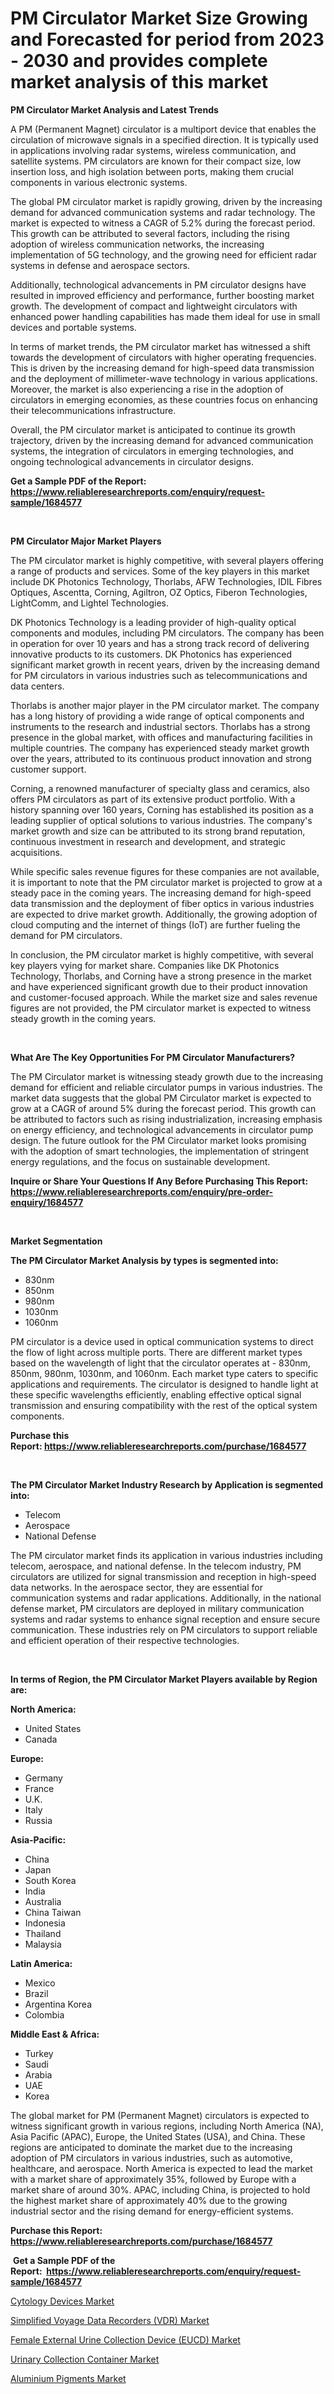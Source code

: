 <p><h1>PM Circulator Market Size Growing and Forecasted for period from 2023 - 2030 and provides complete market analysis of this market</h1></p><p><strong>PM Circulator Market Analysis and Latest Trends</strong></p>
<p><p>A PM (Permanent Magnet) circulator is a multiport device that enables the circulation of microwave signals in a specified direction. It is typically used in applications involving radar systems, wireless communication, and satellite systems. PM circulators are known for their compact size, low insertion loss, and high isolation between ports, making them crucial components in various electronic systems.</p><p>The global PM circulator market is rapidly growing, driven by the increasing demand for advanced communication systems and radar technology. The market is expected to witness a CAGR of 5.2% during the forecast period. This growth can be attributed to several factors, including the rising adoption of wireless communication networks, the increasing implementation of 5G technology, and the growing need for efficient radar systems in defense and aerospace sectors.</p><p>Additionally, technological advancements in PM circulator designs have resulted in improved efficiency and performance, further boosting market growth. The development of compact and lightweight circulators with enhanced power handling capabilities has made them ideal for use in small devices and portable systems.</p><p>In terms of market trends, the PM circulator market has witnessed a shift towards the development of circulators with higher operating frequencies. This is driven by the increasing demand for high-speed data transmission and the deployment of millimeter-wave technology in various applications. Moreover, the market is also experiencing a rise in the adoption of circulators in emerging economies, as these countries focus on enhancing their telecommunications infrastructure.</p><p>Overall, the PM circulator market is anticipated to continue its growth trajectory, driven by the increasing demand for advanced communication systems, the integration of circulators in emerging technologies, and ongoing technological advancements in circulator designs.</p></p>
<p><strong>Get a Sample PDF of the Report:&nbsp; <a href="https://www.reliableresearchreports.com/enquiry/request-sample/1684577">https://www.reliableresearchreports.com/enquiry/request-sample/1684577</a></strong></p>
<p>&nbsp;</p>
<p><strong>PM Circulator Major Market Players</strong></p>
<p><p>The PM circulator market is highly competitive, with several players offering a range of products and services. Some of the key players in this market include DK Photonics Technology, Thorlabs, AFW Technologies, IDIL Fibres Optiques, Ascentta, Corning, Agiltron, OZ Optics, Fiberon Technologies, LightComm, and Lightel Technologies.</p><p>DK Photonics Technology is a leading provider of high-quality optical components and modules, including PM circulators. The company has been in operation for over 10 years and has a strong track record of delivering innovative products to its customers. DK Photonics has experienced significant market growth in recent years, driven by the increasing demand for PM circulators in various industries such as telecommunications and data centers.</p><p>Thorlabs is another major player in the PM circulator market. The company has a long history of providing a wide range of optical components and instruments to the research and industrial sectors. Thorlabs has a strong presence in the global market, with offices and manufacturing facilities in multiple countries. The company has experienced steady market growth over the years, attributed to its continuous product innovation and strong customer support.</p><p>Corning, a renowned manufacturer of specialty glass and ceramics, also offers PM circulators as part of its extensive product portfolio. With a history spanning over 160 years, Corning has established its position as a leading supplier of optical solutions to various industries. The company's market growth and size can be attributed to its strong brand reputation, continuous investment in research and development, and strategic acquisitions.</p><p>While specific sales revenue figures for these companies are not available, it is important to note that the PM circulator market is projected to grow at a steady pace in the coming years. The increasing demand for high-speed data transmission and the deployment of fiber optics in various industries are expected to drive market growth. Additionally, the growing adoption of cloud computing and the internet of things (IoT) are further fueling the demand for PM circulators.</p><p>In conclusion, the PM circulator market is highly competitive, with several key players vying for market share. Companies like DK Photonics Technology, Thorlabs, and Corning have a strong presence in the market and have experienced significant growth due to their product innovation and customer-focused approach. While the market size and sales revenue figures are not provided, the PM circulator market is expected to witness steady growth in the coming years.</p></p>
<p>&nbsp;</p>
<p><strong>What Are The Key Opportunities For PM Circulator Manufacturers?</strong></p>
<p><p>The PM Circulator market is witnessing steady growth due to the increasing demand for efficient and reliable circulator pumps in various industries. The market data suggests that the global PM Circulator market is expected to grow at a CAGR of around 5% during the forecast period. This growth can be attributed to factors such as rising industrialization, increasing emphasis on energy efficiency, and technological advancements in circulator pump design. The future outlook for the PM Circulator market looks promising with the adoption of smart technologies, the implementation of stringent energy regulations, and the focus on sustainable development.</p></p>
<p><strong>Inquire or Share Your Questions If Any Before Purchasing This Report: <a href="https://www.reliableresearchreports.com/enquiry/pre-order-enquiry/1684577">https://www.reliableresearchreports.com/enquiry/pre-order-enquiry/1684577</a></strong></p>
<p>&nbsp;</p>
<p><strong>Market Segmentation</strong></p>
<p><strong>The PM Circulator Market Analysis by types is segmented into:</strong></p>
<p><ul><li>830nm</li><li>850nm</li><li>980nm</li><li>1030nm</li><li>1060nm</li></ul></p>
<p><p>PM circulator is a device used in optical communication systems to direct the flow of light across multiple ports. There are different market types based on the wavelength of light that the circulator operates at - 830nm, 850nm, 980nm, 1030nm, and 1060nm. Each market type caters to specific applications and requirements. The circulator is designed to handle light at these specific wavelengths efficiently, enabling effective optical signal transmission and ensuring compatibility with the rest of the optical system components.</p></p>
<p><strong>Purchase this Report:&nbsp;<a href="https://www.reliableresearchreports.com/purchase/1684577">https://www.reliableresearchreports.com/purchase/1684577</a></strong></p>
<p>&nbsp;</p>
<p><strong>The PM Circulator Market Industry Research by Application is segmented into:</strong></p>
<p><ul><li>Telecom</li><li>Aerospace</li><li>National Defense</li></ul></p>
<p><p>The PM circulator market finds its application in various industries including telecom, aerospace, and national defense. In the telecom industry, PM circulators are utilized for signal transmission and reception in high-speed data networks. In the aerospace sector, they are essential for communication systems and radar applications. Additionally, in the national defense market, PM circulators are deployed in military communication systems and radar systems to enhance signal reception and ensure secure communication. These industries rely on PM circulators to support reliable and efficient operation of their respective technologies.</p></p>
<p>&nbsp;</p>
<p><strong>In terms of Region, the PM Circulator Market Players available by Region are:</strong></p>
<p>
    <p> <strong> North America: </strong>
        <ul>
            <li>United States</li>
            <li>Canada</li>
        </ul>
        </p> 
    <p> <strong> Europe: </strong>
        <ul>
            <li>Germany</li>
            <li>France</li>
            <li>U.K.</li>
            <li>Italy</li>
            <li>Russia</li>
        </ul>
        </p> 
    <p> <strong> Asia-Pacific: </strong>
        <ul>
            <li>China</li>
            <li>Japan</li>
            <li>South Korea</li>
            <li>India</li>
            <li>Australia</li>
            <li>China Taiwan</li>
            <li>Indonesia</li>
            <li>Thailand</li>
            <li>Malaysia</li>
        </ul>
        </p> 
    <p> <strong> Latin America: </strong>
        <ul>
            <li>Mexico</li>
            <li>Brazil</li>
            <li>Argentina Korea</li>
            <li>Colombia</li>
        </ul>
        </p> 
    <p> <strong> Middle East & Africa: </strong>
        <ul>
            <li>Turkey</li>
            <li>Saudi</li>
            <li>Arabia</li>
            <li>UAE</li>
            <li>Korea</li>
        </ul>
    </p>
    </p>
<p><p>The global market for PM (Permanent Magnet) circulators is expected to witness significant growth in various regions, including North America (NA), Asia Pacific (APAC), Europe, the United States (USA), and China. These regions are anticipated to dominate the market due to the increasing adoption of PM circulators in various industries, such as automotive, healthcare, and aerospace. North America is expected to lead the market with a market share of approximately 35%, followed by Europe with a market share of around 30%. APAC, including China, is projected to hold the highest market share of approximately 40% due to the growing industrial sector and the rising demand for energy-efficient systems.</p></p>
<p><strong>Purchase this Report: <a href="https://www.reliableresearchreports.com/purchase/1684577">https://www.reliableresearchreports.com/purchase/1684577</a></strong></p>
<p>&nbsp;<strong>Get a Sample PDF of the Report:&nbsp;&nbsp;<a href="https://www.reliableresearchreports.com/enquiry/request-sample/1684577">https://www.reliableresearchreports.com/enquiry/request-sample/1684577</a></strong></p>
<p><strong></strong></p>
<p><p><a href="https://github.com/RickHolmes3/Market-Research-Report-List-1/blob/main/cytology-devices-market.md">Cytology Devices Market</a></p><p><a href="https://www.linkedin.com/pulse/simplified-voyage-data-recorders-vdr-market-research/">Simplified Voyage Data Recorders (VDR) Market</a></p><p><a href="https://medium.com/@adityalohrp23/female-external-urine-collection-device-eucd-market-trends-forecast-and-competitive-analysis-d2b406008ded">Female External Urine Collection Device (EUCD) Market</a></p><p><a href="https://medium.com/@rameshramurp23/urinary-collection-container-market-comprehensive-assessment-by-type-application-and-geography-925732271437">Urinary Collection Container Market</a></p><p><a href="https://www.linkedin.com/pulse/aluminium-pigments-market-share-amp-new-trends-analysis/">Aluminium Pigments Market</a></p></p>